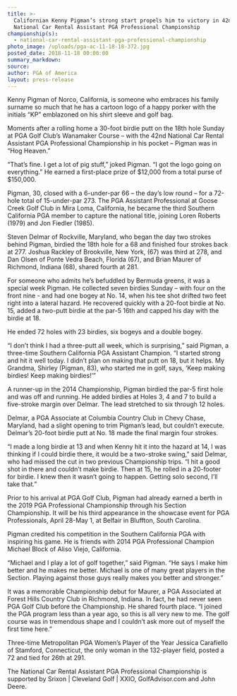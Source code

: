 ```yaml
---
title: >-
  Californian Kenny Pigman’s strong start propels him to victory in 42nd
  National Car Rental Assistant PGA Professional Championship
championship(s):
  - national-car-rental-assistant-pga-professional-championship
photo_image: /uploads/pga-ac-11-18-18-372.jpg
posted_date: 2018-11-18 00:00:00
summary_markdown:
source:
author: PGA of America
layout: press-release
---
```


Kenny Pigman of Norco, California, is someone who embraces his family surname so much that he has a cartoon logo of a happy porker with the initials “KP” emblazoned on his shirt sleeve and golf bag.

Moments after a rolling home a 30-foot birdie putt on the 18th hole Sunday at PGA Golf Club’s Wanamaker Course – with the 42nd National Car Rental Assistant PGA Professional Championship in his pocket – Pigman was in “Hog Heaven.”

“That’s fine. I get a lot of pig stuff,” joked Pigman. “I got the logo going on everything.” He earned a first-place prize of $12,000 from a total purse of $150,000.

Pigman, 30, closed with a 6-under-par 66 – the day’s low round – for a 72-hole total of 15-under-par 273. The PGA Assistant Professional at Goose Creek Golf Club in Mira Loma, California, he became the third Southern California PGA member to capture the national title, joining Loren Roberts (1979) and Jon Fiedler (1985).

Steven Delmar of Rockville, Maryland, who began the day two strokes behind Pigman, birdied the 18th hole for a 68 and finished four strokes back at 277. Joshua Rackley of Brookville, New York, (67) was third at 278, and Dan Olsen of Ponte Vedra Beach, Florida (67), and Brian Maurer of Richmond, Indiana (68), shared fourth at 281.

For someone who admits he’s befuddled by Bermuda greens, it was a special week Pigman. He collected seven birdies Sunday – with four on the front nine - and had one bogey at No. 14, when his tee shot drifted two feet right into a lateral hazard. He recovered quickly with a 20-foot birdie at No. 15, added a two-putt birdie at the par-5 16th and capped his day with the birdie at 18.

He ended 72 holes with 23 birdies, six bogeys and a double bogey.

“I don’t think I had a three-putt all week, which is surprising,” said Pigman, a three-time Southern California PGA Assistant Champion. “I started strong and hit it well today. I didn’t plan on making that putt on 18, but it helps. My Grandma, Shirley (Pigman, 83), who started me in golf, says, ‘Keep making birdies! Keep making birdies!’”

A runner-up in the 2014 Championship, Pigman birdied the par-5 first hole and was off and running. He added birdies at Holes 3, 4 and 7 to build a five-stroke margin over Delmar. The lead stretched to six through 12 holes.

Delmar, a PGA Associate at Columbia Country Club in Chevy Chase, Maryland, had a slight opening to trim Pigman’s lead, but couldn’t execute. Delmar’s 20-foot birdie putt at No. 18 made the final margin four strokes.

“I made a long birdie at 13 and when Kenny hit it into the hazard at 14, I was thinking if I could birdie there, it would be a two-stroke swing,” said Delmar, who had missed the cut in two previous Championship trips. “I hit a good shot in there and couldn’t make birdie. Then at 15, he rolled in a 20-footer for birdie. I knew then it wasn’t going to happen. Getting solo second, I’ll take that.”

Prior to his arrival at PGA Golf Club, Pigman had already earned a berth in the 2019 PGA Professional Championship through his Section Championship. It will be his third appearance in the showcase event for PGA Professionals, April 28-May 1, at Belfair in Bluffton, South Carolina.

Pigman credited his competition in the Southern California PGA with inspiring his game. He is friends with 2014 PGA Professional Champion Michael Block of Aliso Viejo, California.

“Michael and I play a lot of golf together,” said Pigman. “He says I make him better and he makes me better. Michael is one of many great players in the Section. Playing against those guys really makes you better and stronger.”

It was a memorable Championship debut for Maurer, a PGA Associated at Forest Hills Country Club in Richmond, Indiana. In fact, he had never seen PGA Golf Club before the Championship. He shared fourth place. “I joined the PGA program less than a year ago, so this is all very new to me. The golf course was in tremendous shape and I couldn’t ask more out of myself the first time here.”

Three-time Metropolitan PGA Women’s Player of the Year Jessica Carafiello of Stamford, Connecticut, the only woman in the 132-player field, posted a 72 and tied for 26th at 291.

The National Car Rental Assistant PGA Professional Championship is supported by Srixon | Cleveland Golf | XXIO, GolfAdvisor.com and John Deere.